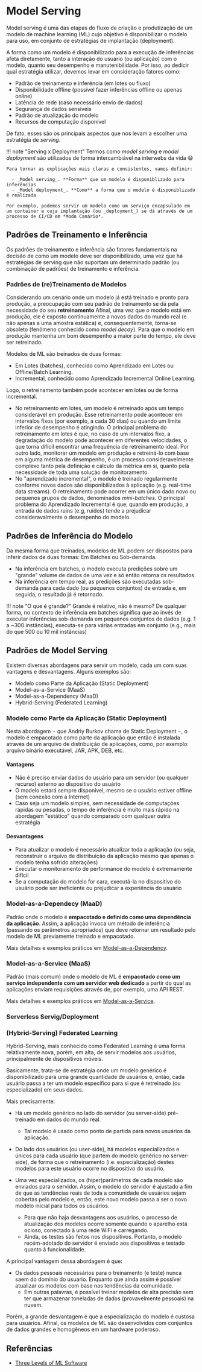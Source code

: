 # Model Serving

Model serving é uma das etapas do fluxo de criação e produtização de um modelo de machine learning (ML) cujo objetivo é disponibilizar o modelo para uso, em conjunto de estratégias de implantação (deployment).

A forma como um modelo é disponibilizado para a execução de inferências afeta diretamente, tanto a interação do usuário (ou aplicação) com o modelo, quanto seu desempenho e manutenibilidade. Por isso, ao dedicir qual estratégia utilizar, devemos levar em consideração fatores como:

- Padrão de treinamento e inferência (em lotes ou fluxo)
- Disponibilidade offline (possível fazer inferências offline ou apenas online)
- Latência de rede (caso necessário envio de dados)
- Segurança de dados sensíveis
- Padrão de atualização do modelo
- Recursos de computação disponível

De fato, esses são os principais aspectos que nos levam a escolher uma estratégia de *serving*.

!!! note "Serving x Deployment"
    Termos como _model serving_ e _model deployment_ são utilizados de forma intercambiável na interwebs da vida :smile:

    Para tornar as explicações mais claras e consistentes, vamos definir:

      - _Model serving_. **Forma** que um modelo é disponiblizado para inferências
      - _Model deployment_. **Como** a forma que o modelo é disponiblizado é realizada

    Por exemplo, podemos servir um modelo como um serviço encapsulado em um container e cuja implantação (ou _deployment_) se dá através de um processo de CI/CD em *Modo Canário*.

## Padrões de Treinamento e Inferência

Os padrões de treinamento e inferência são fatores fundamentais na decisão de como um modelo deve ser disponibilizado, uma vez que há estratégias de serving que não suportam um determinado padrão (ou combinação de padrões) de treinamento e inferência.

### Padrões de (re)Treinamento de Modelos

Considerando um cenário onde um modelo já está treinado e pronto para produção, a preocupação com seu padrão de treinamento se dá pela necessidade do seu **retreinamento**  Afinal, uma vez que o modelo está em produção, ele é exposto continuamente a novos dados do mundo real (e não apenas a uma amostra estática) e, consequentemente, torna-se obsoleto (fenômeno conhecido como *model decay*). Para que o modelo em produção mantenha um bom desempenho a maior parte do tempo, ele deve ser retreinado.

Modelos de ML são treinados de duas formas:

- Em Lotes (batches), conhecido como Aprendizado em Lotes ou Offline/Batch Learning.
- Incremental, conhecido como Aprendizado Incremental Online Learning.

Logo, o retreinamento também pode acontecer em lotes ou de forma incremental.

- No retreinamento em lotes, um modelo é retreinado após um tempo considerável em produção. Esse retreinamento pode acontecer em intervalos fixos (por exemplo, a cada 30 dias) ou quando um limite inferior de desempenho é atingindo. O principal problema do retreinamento em lotes é que, no caso de um intervalos fixo, a degradação do modelo pode acontecer em diferentes velocidades, o que torna difícil encontrar uma frequência de retreinamento ideal. Por outro lado, monitorar um modelo em produção e retreiná-lo com base em alguma métrica de desempenho, é um processo consideravelmente complexo tanto pela definição e cálculo da métrica em si, quanto pela necessidade de toda uma solução de monitoramento.
- No "aprendizado incremental", o modelo é treinado regularmente conforme novos dados são disponibilizados à aplicação (e.g. real-time data streams). O retreinamento pode ocorrer em um único dado novo ou pequenos grupos de dados, denominados *mini-batches*. O principal problema do Aprendizado Incremental é que, quando em produção, a entrada de dados ruins (e.g, ruídos) tende a prejudicar consideravalmente o desempenho do modelo.

## Padrões de Inferência do Modelo

Da mesma forma que treinados, modelos de ML podem ser dispostos para inferir dados de duas formas: Em Batches ou Sob-demanda.

- Na inferência em batches, o modelo executa predições sobre um "grande" volume de dados de uma vez e só então retorna os resultados.
- Na inferência em tempo real, as predições são executadas sob-demanda para cada dado (ou pequenos conjuntos) de entrada e, em seguida, o resultado já é retornado.

!!! note "O que é grande?"
    Grande é relativo, não é mesmo? De qualquer forma, no contexto de inferência em batches significa que ao invés de executar inferências sob-demanda em pequenos conjuntos de dados (e.g. 1 a ~300 instâncias), executa-se para várias entradas em conjunto (e.g., mais do que 500 ou 10 mil instâncias)

## Padrões de Model Serving

Existem diversas abordagens para servir um modelo, cada um com suas vantagens e desvantagens. Alguns exemplos são:

- Modelo como Parte da Aplicação (Static Deployment)
- Model-as-a-Service (MaaS)
- Model-as-a-Dependency (MaaD)
- Hybrid-Serving (Federated Learning)

### Modelo como Parte da Aplicação (Static Deployment)

Nesta abordagem $-$ que Andriy Burkov chama de Static Deployment $-$, o modelo é empacotado como parte da aplicação que então é instalada através de um arquivo de distribuição de aplicações, como, por exemplo: arquivo binário executável, JAR, APK, DEB, etc.

#### Vantagens

- Não é preciso enviar dados do usuário para um servidor (ou qualquer recurso) externo ao dispositivo do usuário
- O modelo estará sempre disponível, mesmo se o usuário estiver offline (sem conexão com a Internet)
- Caso seja um modelo simples, sem necessidade de computações rápidas ou pesadas, o tempo de inferência é muito mais rápido na abordagem "estático" quando comparado com qualquer outra estratégia

#### Desvantagens

- Para atualizar o modelo é necessário atualizar toda a aplicação (ou seja, reconstruir o arquivo de distribuição da aplicação mesmo que apenas o modelo tenha sofrido alterações)
- Executar o monitoramento de performance do modelo é extremamente difícil
- Se a computação do modelo for cara, executá-la no dispositivo do usuário pode ser ineficiente ou prejudicar a experiência do usuário

### Model-as-a-Dependecy (MaaD)

Padrão onde o modelo é **empacotado e definido como uma dependência da aplicação**. Assim, a aplicação invoca um método de inferência (passando os parâmetros apropriados) que deve retornar um resultado pelo modelo de ML previamente treinado e empacotado.

Mais detalhes e exemplos práticos em [Model-as-a-Dependency](model_as_a_dependency.md).

### Model-as-a-Service (MaaS)

Padrão (mais comum) onde o modelo de ML é **empacotado como um serviço independente com um servidor web dedicado** a partir do qual as aplicações enviam requisições através de, por exemplo, uma API REST.

Mais detalhes e exemplos práticos em [Model-as-a-Service](model_as_a_service.md).

### Serverless Servig/Deployment

### (Hybrid-Serving) Federated Learning

Hybrid-Serving, mais conhecido como Federated Learning é uma forma relativamente nova, porém, em alta, de servir modelos aos usuários, principalmente de dispositivos móveis.

Basicamente, trata-se de estratégia onde um modelo genérico é disponibilizado para uma grande quantidade de usuários e, então, cada usuário passa a ter um modelo específico para si que é retreinado (ou especializado) em seus dados.

Mais precisamente:

- Há um modelo genérico no lado do servidor (ou server-side) pré-treinado em dados do mundo real.
  - Tal modelo é usado como ponto de partida para novos usuários da aplicação.

- Do lado dos usuários (ou user-side), há modelos especializados e únicos para cada usuário (que partem do modelo genérico no server-side), de forma que o retreinamento (i.e. especialização) destes modelos para este usuário ocorre no dispositivo do usuário.
- Uma vez especializados, os (hiper)parâmetros de cada modelo são enviados para o servidor. Assim, o modelo do servidor é ajustado a fim de que as tendências reais de toda a comunidade de usuários sejam cobertas pelo modelo e, então, este novo modelo passa a ser o novo modelo inicial para todos os usuários.
  - Para que não haja desvantagens aos usuários, o processo de atualização dos modelos ocorre somente quando o aparelho está ocioso, conectado à uma rede WiFi e carregando.
  - Ainda, os testes são feitos nos dispositivos. Portanto, o modelo recém-adotado do servidor é enviado aos dispositivos e testado quanto à funcionalidade.

A principal vantagem dessa abordagem é que:

- Os dados pessoais necessários para o treinamento (e teste) nunca saem do domínio do usuario. Enquanto que ainda assim é possível atualizar os modelos com base nas tendências da comunidade.
  - Em outras palavras, é possível treinar modelos de alta precisão sem ter que armazenar toneladas de dados (provavelmente pessoais) na nuvem.

Porém, a grande desvantagem é que a especialização do modelo é custosa para usuários. Afinal, os modelos de ML são desenvolvidos com conjuntos de dados grandes e homogêneos em um hardware poderoso.

## Referências

- [Three Levels of ML Software](https://ml-ops.org/content/three-levels-of-ml-software#model-machine-learning-pipelines)


